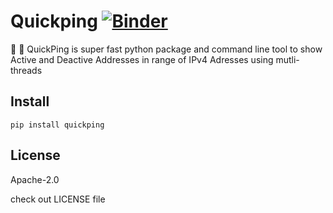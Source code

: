# Quickping [![Binder](https://mybinder.org/badge_logo.svg)](https://mybinder.org/v2/gh/sajjadlab/quickping/master)

🤯 🚀  QuickPing is super fast python package and command line tool to show Active and Deactive Addresses in range of IPv4 Adresses using mutli-threads

## Install

```
pip install quickping
```

## License

Apache-2.0

check out LICENSE file

